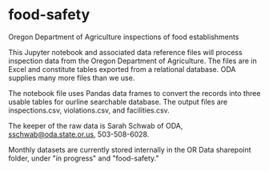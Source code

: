 # food-safety
Oregon Department of Agriculture inspections of food establishments

This Jupyter notebook and associated data reference files will process inspection data from the Oregon Department of Agriculture.
The files are in Excel and constitute tables exported from a relational database. ODA supplies many more files than we use. 

The notebook file uses Pandas data frames to convert the records into three usable tables for ourline searchable database. The
output files are inspections.csv, violations.csv, and facilities.csv.

The keeper of the raw data is Sarah Schwab of ODA, sschwab@oda.state.or.us, 503-508-6028.

Monthly datasets are currently stored internally in the OR Data sharepoint folder, under "in progress" and "food-safety."
